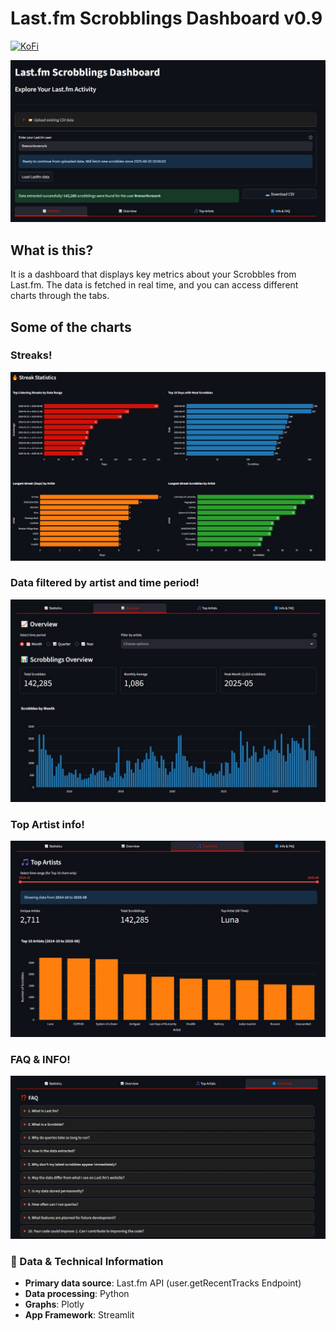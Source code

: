# Last.fm Scrobblings Dashboard v0.9

[![KoFi](https://img.shields.io/badge/Buy_Me_A_Coffee-Support.svg)](https://ko-fi.com/nebiros96)

![Screenshots](assets/statistics.jpg)

## What is this?

It is a dashboard that displays key metrics about your Scrobbles from Last.fm. The data is fetched in real time, and you can access different charts through the tabs.

## Some of the charts

### Streaks!

![Screenshots](assets/statistics1.jpg)

### Data filtered by artist and time period!

![Screenshots](assets/overview.jpg)

### Top Artist info!

![Screenshots](assets/top_artists.jpg)

### FAQ & INFO!

![Screenshots](assets/faq.jpg)

### 🔧 Data & Technical Information

- **Primary data source**: Last.fm API (user.getRecentTracks Endpoint)  
- **Data processing**: Python  
- **Graphs**: Plotly  
- **App Framework**: Streamlit  